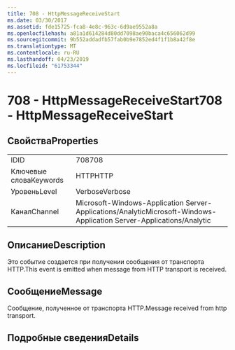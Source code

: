 ```yaml
---
title: 708 - HttpMessageReceiveStart
ms.date: 03/30/2017
ms.assetid: fde15725-fca8-4e8c-963c-6d9ae9552a8a
ms.openlocfilehash: a81a1d614284d80dd7098ae90baca4c656062d99
ms.sourcegitcommit: 9b552addadfb57fab0b9e7852ed4f1f1b8a42f8e
ms.translationtype: MT
ms.contentlocale: ru-RU
ms.lasthandoff: 04/23/2019
ms.locfileid: "61753344"
---
```

# <a name="708---httpmessagereceivestart"></a><span data-ttu-id="0fbca-102">708 - HttpMessageReceiveStart</span><span class="sxs-lookup"><span data-stu-id="0fbca-102">708 - HttpMessageReceiveStart</span></span>
## <a name="properties"></a><span data-ttu-id="0fbca-103">Свойства</span><span class="sxs-lookup"><span data-stu-id="0fbca-103">Properties</span></span>  
  
|||  
|-|-|  
|<span data-ttu-id="0fbca-104">ID</span><span class="sxs-lookup"><span data-stu-id="0fbca-104">ID</span></span>|<span data-ttu-id="0fbca-105">708</span><span class="sxs-lookup"><span data-stu-id="0fbca-105">708</span></span>|  
|<span data-ttu-id="0fbca-106">Ключевые слова</span><span class="sxs-lookup"><span data-stu-id="0fbca-106">Keywords</span></span>|<span data-ttu-id="0fbca-107">HTTP</span><span class="sxs-lookup"><span data-stu-id="0fbca-107">HTTP</span></span>|  
|<span data-ttu-id="0fbca-108">Уровень</span><span class="sxs-lookup"><span data-stu-id="0fbca-108">Level</span></span>|<span data-ttu-id="0fbca-109">Verbose</span><span class="sxs-lookup"><span data-stu-id="0fbca-109">Verbose</span></span>|  
|<span data-ttu-id="0fbca-110">Канал</span><span class="sxs-lookup"><span data-stu-id="0fbca-110">Channel</span></span>|<span data-ttu-id="0fbca-111">Microsoft-Windows-Application Server-Applications/Analytic</span><span class="sxs-lookup"><span data-stu-id="0fbca-111">Microsoft-Windows-Application Server-Applications/Analytic</span></span>|  
  
## <a name="description"></a><span data-ttu-id="0fbca-112">Описание</span><span class="sxs-lookup"><span data-stu-id="0fbca-112">Description</span></span>  
 <span data-ttu-id="0fbca-113">Это событие создается при получении сообщения от транспорта HTTP.</span><span class="sxs-lookup"><span data-stu-id="0fbca-113">This event is emitted when message from HTTP transport is received.</span></span>  
  
## <a name="message"></a><span data-ttu-id="0fbca-114">Сообщение</span><span class="sxs-lookup"><span data-stu-id="0fbca-114">Message</span></span>  
 <span data-ttu-id="0fbca-115">Сообщение, полученное от транспорта HTTP.</span><span class="sxs-lookup"><span data-stu-id="0fbca-115">Message received from http transport.</span></span>  
  
## <a name="details"></a><span data-ttu-id="0fbca-116">Подробные сведения</span><span class="sxs-lookup"><span data-stu-id="0fbca-116">Details</span></span>
